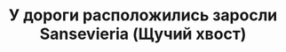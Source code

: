 ---
title: 'У дороги расположились заросли Sansevieria (Щучий хвост)'
location: ''

tags: [all]
category: brazil-by-bicycle-2012
---